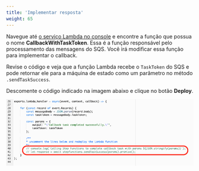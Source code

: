 ```yaml
---
title: 'Implementar resposta'
weight: 65
---
```


Navegue até [o serviço Lambda no console](https://console.aws.amazon.com/lambda/home) e encontre a função que possua o nome **CallbackWithTaskToken**. Essa é a função responsável pelo processamento das mensagens do SQS. Você irá modificar essa função para implementar o callback.

Revise o código e veja que a função Lambda recebe o `TaskToken` do SQS e pode retornar ele para a máquina de estado como um parâmetro no método `.sendTaskSuccess`.

Descomente o código indicado na imagem abaixo e clique no botão **Deploy**.

![Module 4 Workflow](/static/img/module-4/lambda.png)


